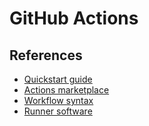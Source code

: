 # GitHub Actions

## References

- [Quickstart guide](https://docs.github.com/en/actions/quickstart)
- [Actions marketplace](https://github.com/marketplace?type=actions)
- [Workflow syntax](https://docs.github.com/en/actions/using-workflows/workflow-syntax-for-github-actions)
- [Runner software](https://docs.github.com/en/actions/using-github-hosted-runners/about-github-hosted-runners#supported-software)
